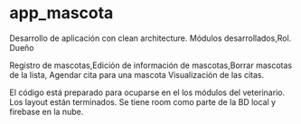 # app_mascota
Desarrollo de aplicación con clean architecture.
Módulos desarrollados,Rol. Dueño 

Registro de mascotas,Edición de información de mascotas,Borrar mascotas de la lista, Agendar cita para una mascota
Visualización de las citas. 

El código está preparado para ocuparse en el los módulos del veterinario. Los layout están terminados. 
Se tiene room como parte de la BD local y firebase en la nube. 



